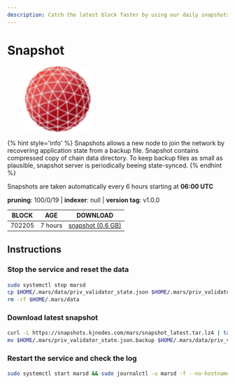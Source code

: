 ```yaml
---
description: Catch the latest block faster by using our daily snapshots.
---
```


# Snapshot

<figure><img src="https://raw.githubusercontent.com/kj89/cosmos-images/main/logos/mars.png" width="150" alt=""><figcaption></figcaption></figure>

{% hint style='info' %}
Snapshots allows a new node to join the network by recovering application state from a backup file. 
Snapshot contains compressed copy of chain data directory. To keep backup files as small as plausible, 
snapshot server is periodically beeing state-synced.
{% endhint %}

Snapshots are taken automatically every 6 hours starting at **06:00 UTC**

**pruning**: 100/0/19 | **indexer**: null | **version tag**: v1.0.0

| BLOCK             | AGE             | DOWNLOAD                                                                                            |
| ----------------- | --------------- | --------------------------------------------------------------------------------------------------- |
| 702205 | 7 hours | [snapshot (0.6 GB)](https://snapshots.kjnodes.com/mars/snapshot\_latest.tar.lz4) |

## Instructions

### Stop the service and reset the data

```bash
sudo systemctl stop marsd
cp $HOME/.mars/data/priv_validator_state.json $HOME/.mars/priv_validator_state.json.backup
rm -rf $HOME/.mars/data
```

### Download latest snapshot

```bash
curl -L https://snapshots.kjnodes.com/mars/snapshot_latest.tar.lz4 | tar -Ilz4 -xf - -C $HOME/.mars
mv $HOME/.mars/priv_validator_state.json.backup $HOME/.mars/data/priv_validator_state.json
```

### Restart the service and check the log

```bash
sudo systemctl start marsd && sudo journalctl -u marsd -f --no-hostname -o cat
```
